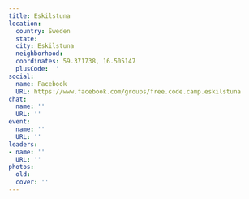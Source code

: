 ```yaml
---
title: Eskilstuna
location:
  country: Sweden
  state: 
  city: Eskilstuna
  neighborhood: 
  coordinates: 59.371738, 16.505147
  plusCode: ''
social:
  name: Facebook
  URL: https://www.facebook.com/groups/free.code.camp.eskilstuna
chat:
  name: ''
  URL: ''
event:
  name: ''
  URL: ''
leaders:
- name: ''
  URL: ''
photos:
  old: 
  cover: ''
---
```

